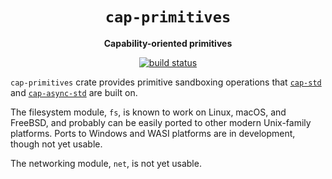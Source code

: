<div align="center">
  <h1><code>cap-primitives</code></h1>

  <p>
    <strong>Capability-oriented primitives</strong>
  </p>

  <p>
    <a href="https://github.com/sunfishcode/cap-primitives/actions?query=workflow%3ACI"><img src="https://github.com/sunfishcode/cap-primitives/workflows/CI/badge.svg" alt="build status" /></a>
  </p>
</div>

`cap-primitives` crate provides primitive sandboxing operations that [`cap-std`]
and [`cap-async-std`] are built on.

[`cap-std`]: https://crates.io/crates/cap-std
[`cap-async-std`]: https://crates.io/crates/cap-async-std

The filesystem module, `fs`, is known to work on Linux, macOS, and FreeBSD, and
probably can be easily ported to other modern Unix-family platforms. Ports to
Windows and WASI platforms are in development, though not yet usable.

The networking module, `net`, is not yet usable.
